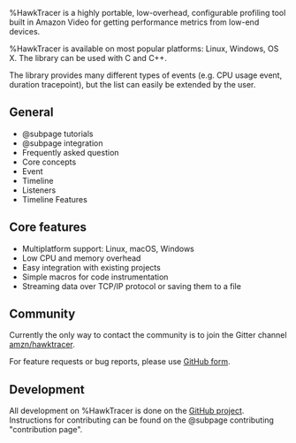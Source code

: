 %HawkTracer is a highly portable, low-overhead, configurable profiling tool built in Amazon Video for getting performance metrics from low-end devices.

%HawkTracer is available on most popular platforms: Linux, Windows, OS X. The library can be used with C and C++.

The library provides many different types of events (e.g. CPU usage event, duration tracepoint), but the list can easily be extended by the user.

## General
* @subpage tutorials
* @subpage integration
* Frequently asked question
* Core concepts
 * Event
 * Timeline
 * Listeners
 * Timeline Features

## Core features
* Multiplatform support: Linux, macOS, Windows
* Low CPU and memory overhead
* Easy integration with existing projects
* Simple macros for code instrumentation
* Streaming data over TCP/IP protocol or saving them to a file

## Community
Currently the only way to contact the community is to join the Gitter channel [amzn/hawktracer](https://gitter.im/amzn/hawktracer).

For feature requests or bug reports, please use [GitHub form](https://github.com/amzn/hawktracer/issues/new). 

## Development
All development on %HawkTracer is done on the [GitHub project](https://github.com/amzn/hawktracer). Instructions for contributing can be found on the @subpage contributing "contribution page".
